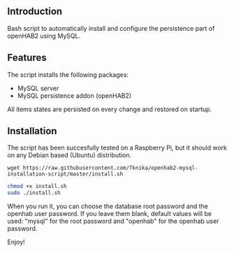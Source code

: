 ## Introduction

Bash script to automatically install and configure the persistence part of openHAB2 using MySQL.

## Features

The script installs the following packages:

- MySQL server
- MySQL persistence addon (openHAB2)

All items states are persisted on every change and restored on startup.

## Installation

The script has been succesfully tested on a Raspberry Pi, but it should work on any Debian based (Ubuntu) distribution.

`wget https://raw.githubusercontent.com/Tknika/openhab2-mysql-installation-script/master/install.sh`

~~~bash
chmod +x install.sh
sudo ./install.sh
~~~

When you run it, you can choose the database root password and the openhab user password. If you leave them blank, default values
will be used: "mysql" for the root password and "openhab" for the openhab user password. 

Enjoy!